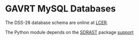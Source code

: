 # GAVRT MySQL Databases

The DSS-28 database schema are online at [LCER](http://gsc.lewiscenter.org/data_info/dss28_eac.php).

The Python module depends on the [SDRAST](https://sdrast.github.io/index.html) package [support](https://github.com/SDRAST/support)